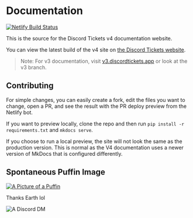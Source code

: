 # Documentation

[![Netlify Build Status](https://api.netlify.com/api/v1/badges/f1919fde-0ef7-4b52-884f-870e354f74e4/deploy-status)](https://app.netlify.com/sites/discordtickets/deploys)

This is the source for the Discord Tickets v4 documentation website.

You can view the latest build of the v4 site on [the Discord Tickets website](https://discordtickets.app/).

> Note: For v3 documentation, visit [v3.discordtickets.app](https://v3.discordtickets.app) or look at the v3 branch.

## Contributing

For simple changes, you can easily create a fork, edit the files you want to change, open a PR, and see the result with the PR deploy preview from the Netlify bot.

If you want to preview locally, clone the repo and then run `pip install -r requirements.txt` and `mkdocs serve`.

If you choose to run a local preview, the site will not look the same as the production version. This is normal as the V4 documentation uses a newer version of MkDocs that is configured differently.

## Spontaneous Puffin Image

[![A Picture of a Puffin](https://user-images.githubusercontent.com/86845749/193466956-34927578-fd9f-4bba-aa4d-69c875293afb.png)](https://eartharoid.me/gallery/puffins)

Thanks Earth lol

![A Discord DM](https://user-images.githubusercontent.com/86845749/193467019-805676a5-0631-4e96-8cb1-63ea96bee52e.png)
